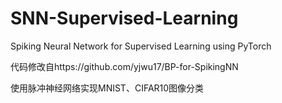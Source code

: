 # SNN-Supervised-Learning
Spiking Neural Network for Supervised Learning using PyTorch

代码修改自https://github.com/yjwu17/BP-for-SpikingNN

使用脉冲神经网络实现MNIST、CIFAR10图像分类
